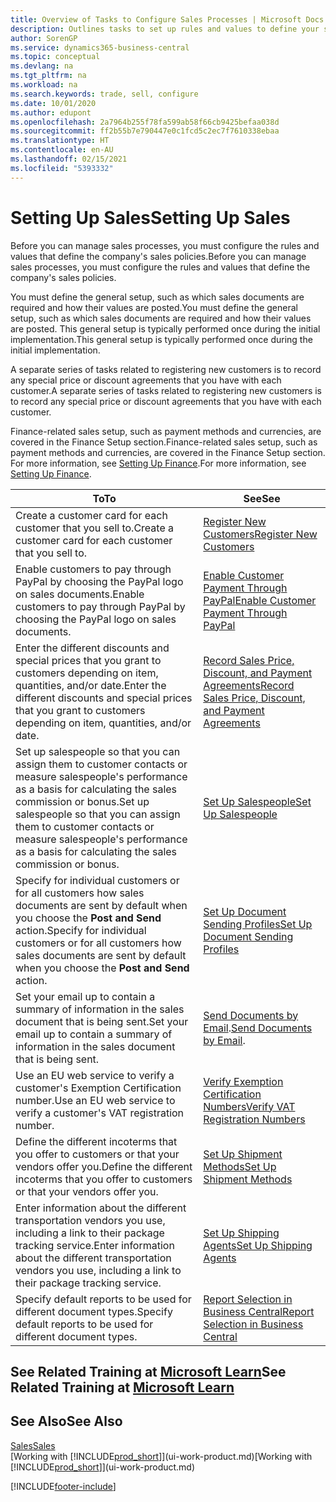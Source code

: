 ```yaml
---
title: Overview of Tasks to Configure Sales Processes | Microsoft Docs
description: Outlines tasks to set up rules and values to define your sales policies and processes.
author: SorenGP
ms.service: dynamics365-business-central
ms.topic: conceptual
ms.devlang: na
ms.tgt_pltfrm: na
ms.workload: na
ms.search.keywords: trade, sell, configure
ms.date: 10/01/2020
ms.author: edupont
ms.openlocfilehash: 2a7964b255f78fa599ab58f66cb9425befaa038d
ms.sourcegitcommit: ff2b55b7e790447e0c1fcd5c2ec7f7610338ebaa
ms.translationtype: HT
ms.contentlocale: en-AU
ms.lasthandoff: 02/15/2021
ms.locfileid: "5393332"
---
```

# <a name="setting-up-sales"></a><span data-ttu-id="4413c-103">Setting Up Sales</span><span class="sxs-lookup"><span data-stu-id="4413c-103">Setting Up Sales</span></span>
<span data-ttu-id="4413c-104">Before you can manage sales processes, you must configure the rules and values that define the company's sales policies.</span><span class="sxs-lookup"><span data-stu-id="4413c-104">Before you can manage sales processes, you must configure the rules and values that define the company's sales policies.</span></span>

<span data-ttu-id="4413c-105">You must define the general setup, such as which sales documents are required and how their values are posted.</span><span class="sxs-lookup"><span data-stu-id="4413c-105">You must define the general setup, such as which sales documents are required and how their values are posted.</span></span> <span data-ttu-id="4413c-106">This general setup is typically performed once during the initial implementation.</span><span class="sxs-lookup"><span data-stu-id="4413c-106">This general setup is typically performed once during the initial implementation.</span></span>

<span data-ttu-id="4413c-107">A separate series of tasks related to registering new customers is to record any special price or discount agreements that you have with each customer.</span><span class="sxs-lookup"><span data-stu-id="4413c-107">A separate series of tasks related to registering new customers is to record any special price or discount agreements that you have with each customer.</span></span>

<span data-ttu-id="4413c-108">Finance-related sales setup, such as payment methods and currencies, are covered in the Finance Setup section.</span><span class="sxs-lookup"><span data-stu-id="4413c-108">Finance-related sales setup, such as payment methods and currencies, are covered in the Finance Setup section.</span></span> <span data-ttu-id="4413c-109">For more information, see [Setting Up Finance](finance-setup-finance.md).</span><span class="sxs-lookup"><span data-stu-id="4413c-109">For more information, see [Setting Up Finance](finance-setup-finance.md).</span></span>

| <span data-ttu-id="4413c-110">To</span><span class="sxs-lookup"><span data-stu-id="4413c-110">To</span></span> | <span data-ttu-id="4413c-111">See</span><span class="sxs-lookup"><span data-stu-id="4413c-111">See</span></span> |
| --- | --- |
| <span data-ttu-id="4413c-112">Create a customer card for each customer that you sell to.</span><span class="sxs-lookup"><span data-stu-id="4413c-112">Create a customer card for each customer that you sell to.</span></span> |[<span data-ttu-id="4413c-113">Register New Customers</span><span class="sxs-lookup"><span data-stu-id="4413c-113">Register New Customers</span></span>](sales-how-register-new-customers.md) |
| <span data-ttu-id="4413c-114">Enable customers to pay through PayPal by choosing the PayPal logo on sales documents.</span><span class="sxs-lookup"><span data-stu-id="4413c-114">Enable customers to pay through PayPal by choosing the PayPal logo on sales documents.</span></span> |[<span data-ttu-id="4413c-115">Enable Customer Payment Through PayPal</span><span class="sxs-lookup"><span data-stu-id="4413c-115">Enable Customer Payment Through PayPal</span></span>](sales-how-enable-payment-service-extensions.md) |
| <span data-ttu-id="4413c-116">Enter the different discounts and special prices that you grant to customers depending on item, quantities, and/or date.</span><span class="sxs-lookup"><span data-stu-id="4413c-116">Enter the different discounts and special prices that you grant to customers depending on item, quantities, and/or date.</span></span> |[<span data-ttu-id="4413c-117">Record Sales Price, Discount, and Payment Agreements</span><span class="sxs-lookup"><span data-stu-id="4413c-117">Record Sales Price, Discount, and Payment Agreements</span></span>](sales-how-record-sales-price-discount-payment-agreements.md) |
| <span data-ttu-id="4413c-118">Set up salespeople so that you can assign them to customer contacts or measure salespeople's performance as a basis for calculating the sales commission or bonus.</span><span class="sxs-lookup"><span data-stu-id="4413c-118">Set up salespeople so that you can assign them to customer contacts or measure salespeople's performance as a basis for calculating the sales commission or bonus.</span></span> |[<span data-ttu-id="4413c-119">Set Up Salespeople</span><span class="sxs-lookup"><span data-stu-id="4413c-119">Set Up Salespeople</span></span>](sales-how-setup-salespeople.md) |
| <span data-ttu-id="4413c-120">Specify for individual customers or for all customers how sales documents are sent by default when you choose the **Post and Send** action.</span><span class="sxs-lookup"><span data-stu-id="4413c-120">Specify for individual customers or for all customers how sales documents are sent by default when you choose the **Post and Send** action.</span></span> |[<span data-ttu-id="4413c-121">Set Up Document Sending Profiles</span><span class="sxs-lookup"><span data-stu-id="4413c-121">Set Up Document Sending Profiles</span></span>](sales-how-setup-document-send-profiles.md) |
| <span data-ttu-id="4413c-122">Set your email up to contain a summary of information in the sales document that is being sent.</span><span class="sxs-lookup"><span data-stu-id="4413c-122">Set your email up to contain a summary of information in the sales document that is being sent.</span></span> |<span data-ttu-id="4413c-123">[Send Documents by Email](ui-how-send-documents-email.md).</span><span class="sxs-lookup"><span data-stu-id="4413c-123">[Send Documents by Email](ui-how-send-documents-email.md).</span></span> |
|<span data-ttu-id="4413c-124">Use an EU web service to verify a customer's Exemption Certification number.</span><span class="sxs-lookup"><span data-stu-id="4413c-124">Use an EU web service to verify a customer's VAT registration number.</span></span>|[<span data-ttu-id="4413c-125">Verify Exemption Certification Numbers</span><span class="sxs-lookup"><span data-stu-id="4413c-125">Verify VAT Registration Numbers</span></span>](finance-setup-vat.md)|
|<span data-ttu-id="4413c-126">Define the different incoterms that you offer to customers or that your vendors offer you.</span><span class="sxs-lookup"><span data-stu-id="4413c-126">Define the different incoterms that you offer to customers or that your vendors offer you.</span></span>|[<span data-ttu-id="4413c-127">Set Up Shipment Methods</span><span class="sxs-lookup"><span data-stu-id="4413c-127">Set Up Shipment Methods</span></span>](sales-how-set-up-shipment-methods.md)|
|<span data-ttu-id="4413c-128">Enter information about the different transportation vendors you use, including a link to their package tracking service.</span><span class="sxs-lookup"><span data-stu-id="4413c-128">Enter information about the different transportation vendors you use, including a link to their package tracking service.</span></span>|[<span data-ttu-id="4413c-129">Set Up Shipping Agents</span><span class="sxs-lookup"><span data-stu-id="4413c-129">Set Up Shipping Agents</span></span>](sales-how-to-set-up-shipping-agents.md)|
|<span data-ttu-id="4413c-130">Specify default reports to be used for different document types.</span><span class="sxs-lookup"><span data-stu-id="4413c-130">Specify default reports to be used for different document types.</span></span>|[<span data-ttu-id="4413c-131">Report Selection in Business Central</span><span class="sxs-lookup"><span data-stu-id="4413c-131">Report Selection in Business Central</span></span>](across-report-selections.md)|

## <a name="see-related-training-at-microsoft-learn"></a><span data-ttu-id="4413c-132">See Related Training at [Microsoft Learn](/learn/paths/trade-get-started-dynamics-365-business-central/)</span><span class="sxs-lookup"><span data-stu-id="4413c-132">See Related Training at [Microsoft Learn](/learn/paths/trade-get-started-dynamics-365-business-central/)</span></span>

## <a name="see-also"></a><span data-ttu-id="4413c-133">See Also</span><span class="sxs-lookup"><span data-stu-id="4413c-133">See Also</span></span>
[<span data-ttu-id="4413c-134">Sales</span><span class="sxs-lookup"><span data-stu-id="4413c-134">Sales</span></span>](sales-manage-sales.md)  
<span data-ttu-id="4413c-135">[Working with [!INCLUDE[prod_short](includes/prod_short.md)]](ui-work-product.md)</span><span class="sxs-lookup"><span data-stu-id="4413c-135">[Working with [!INCLUDE[prod_short](includes/prod_short.md)]](ui-work-product.md)</span></span>


[!INCLUDE[footer-include](includes/footer-banner.md)]